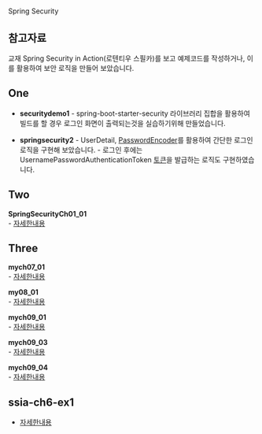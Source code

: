 #
Spring Security

## 참고자료
교재 Spring Security in Action(로텐티우 스필카)를 보고 예제코드를 작성하거나,  이를 활용하여 보안 로직을 만들어 보았습니다.



## One
- **securitydemo1**
        - spring-boot-starter-security 라이브러리 집합을 활용하여 빌드를 할 경우 로그인 화면이 출력되는것을 실습하기위해 만들었습니다.

- **springsecurity2**
        - UserDetail, [PasswordEncoder](https://github.com/imsukju/MyStudyNote/blob/main/SpringSecurity/PasswordEncoder.md)를 활용하여 간단한 로그인 로직을 구현해 보았습니다.
        - 로그인 후에는 UsernamePasswordAuthenticationToken [토큰](https://github.com/imsukju/MyStudyNote/blob/main/SpringSecurity/JWT%ED%86%A0%ED%81%B0.md)을 발급하는 로직도 구현하였습니다.




## Two   
**SpringSecurityCh01_01**   
    - [자세한내용](./Two/SpringSecurityCh01_01/README.md)   



## Three

**mych07_01**   
    - [자세한내용](./Three/mych07_01/README.md)   
   
**my08_01**  
    - [자세한내용](./Three/my08_01/README.md)   
   
**mych09_01**   
    - [자세한내용](./Three/mych09_01/README.md)   

**mych09_03**   
    - [자세한내용](./Three/mych09_03/README.md)   

**mych09_04**   
    - [자세한내용](./Three/mych09_04/README.md)   
   

## ssia-ch6-ex1
- [자세한내용](./ssia-ch6-ex1/README.md)
